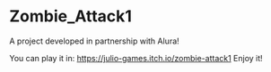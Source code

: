 # Zombie_Attack1
A project developed in partnership with Alura!

You can play it in: https://julio-games.itch.io/zombie-attack1
Enjoy it!
